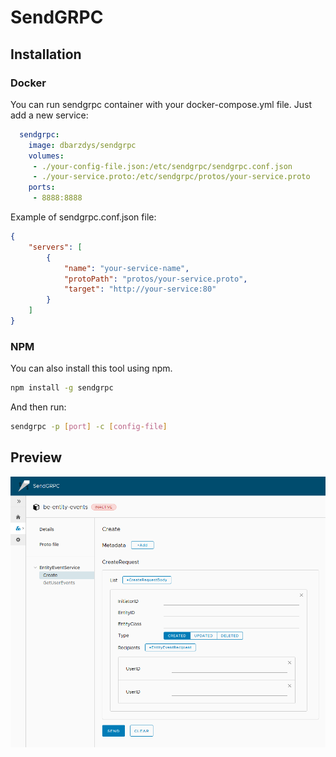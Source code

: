 # SendGRPC

## Installation

### Docker

You can run sendgrpc container with your docker-compose.yml file. Just add a new service:

```yml
  sendgrpc:
    image: dbarzdys/sendgrpc
    volumes: 
     - ./your-config-file.json:/etc/sendgrpc/sendgrpc.conf.json
     - ./your-service.proto:/etc/sendgrpc/protos/your-service.proto
    ports:
     - 8888:8888
```

Example of sendgrpc.conf.json file:

```json
{
    "servers": [
        {
            "name": "your-service-name",
            "protoPath": "protos/your-service.proto",
            "target": "http://your-service:80"
        }
    ]
}

```

### NPM

You can also install this tool using npm.

```bash
npm install -g sendgrpc
```

And then run:

```bash
sendgrpc -p [port] -c [config-file]
```

## Preview

![alt text][logo]

[logo]: https://github.com/dbarzdys/sendgrpc/raw/master/preview/sendgrpc-1.png "Preview image"